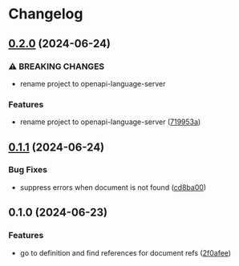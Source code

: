 # Changelog

## [0.2.0](https://github.com/armsnyder/openapi-language-server/compare/v0.1.1...v0.2.0) (2024-06-24)


### ⚠ BREAKING CHANGES

* rename project to openapi-language-server

### Features

* rename project to openapi-language-server ([719953a](https://github.com/armsnyder/openapi-language-server/commit/719953a15c301b8dc6d41cf814188f378a9f8d68))

## [0.1.1](https://github.com/armsnyder/openapi-language-server/compare/v0.1.0...v0.1.1) (2024-06-24)

### Bug Fixes

- suppress errors when document is not found ([cd8ba00](https://github.com/armsnyder/openapi-language-server/commit/cd8ba00436c277839af95b0a4aeb3ae90b126b9c))

## 0.1.0 (2024-06-23)

### Features

- go to definition and find references for document refs ([2f0afee](https://github.com/armsnyder/openapi-language-server/commit/2f0afee71a9cd8cf1f7bd62191be6771d7d5182c))

